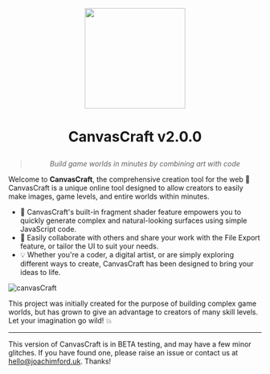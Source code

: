 <p align="center">
  <img src="https://github.com/canvas-craft/canvas-craft.github.io/assets/169457495/93b63ef0-ed95-4401-a235-6e038dc3082e" width="200" />
</p>

# <p align="center">**CanvasCraft v2.0.0**</p>
> *<p align="center" >Build game worlds in minutes by combining art with code</p>*

Welcome to **CanvasCraft**, the comprehensive creation tool for the web 🚀\
CanvasCraft is a unique online tool designed to allow creators to easily make images, game levels, and entire worlds within minutes.

- 🧩️ CanvasCraft's built-in fragment shader feature empowers you to quickly generate complex and natural-looking surfaces using simple JavaScript code.
- 📱 Easily collaborate with others and share your work with the File Export feature, or tailor the UI to suit your needs.
- 💡 Whether you're a coder, a digital artist, or are simply exploring different ways to create, CanvasCraft has been designed to bring your ideas to life.

![canvasCraft](https://github.com/canvas-craft/canvas-craft.github.io/assets/169457495/a82f4be2-35d8-40a0-9fee-6d0a9f2d32fc)

This project was initially created for the purpose of building complex game worlds, but has grown to give an advantage to creators of many skill levels. Let your imagination go wild! 💥

***

This version of CanvasCraft is in BETA testing, and may have a few minor glitches. If you have found one, please raise an issue or contact us at [hello@joachimford.uk](mailto:hello@joachimford.uk). Thanks!
